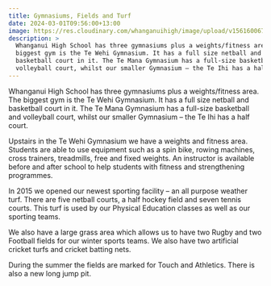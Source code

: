 ```yaml
---
title: Gymnasiums, Fields and Turf
date: 2024-03-01T09:56:00+13:00
image: https://res.cloudinary.com/whanganuihigh/image/upload/v1561600673/facilities/Gym_-_combined.jpg
description: >
  Whanganui High School has three gymnasiums plus a weights/fitness area. The
  biggest gym is the Te Wehi Gymnasium. It has a full size netball and
  basketball court in it. The Te Mana Gymnasium has a full-size basketball and
  volleyball court, whilst our smaller Gymnasium – the Te Ihi has a half court.
---
```

Whanganui High School has three gymnasiums plus a weights/fitness area. The biggest gym is the Te Wehi Gymnasium. It has a full size netball and basketball court in it. The Te Mana Gymnasium has a full-size basketball and volleyball court, whilst our smaller Gymnasium – the Te Ihi has a half court.

Upstairs in the Te Wehi Gymnasium we have a weights and fitness area. Students are able to use equipment such as a spin bike, rowing machines, cross trainers, treadmills, free and fixed weights. An instructor is available before and after school to help students with fitness and strengthening programmes.

In 2015 we opened our newest sporting facility – an all purpose weather turf. There are five netball courts, a half hockey field and seven tennis courts. This turf is used by our Physical Education classes as well as our sporting teams.

We also have a large grass area which allows us to have two Rugby and two Football fields for our winter sports teams. We also have two artificial cricket turfs and cricket batting nets.

During the summer the fields are marked for Touch and Athletics. There is also a new long jump pit.
